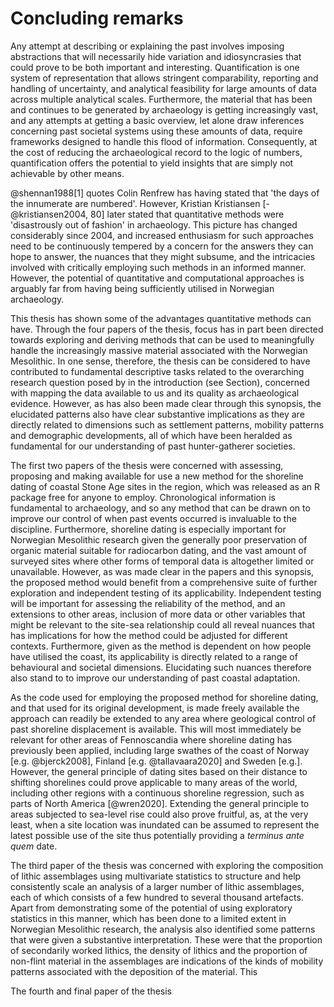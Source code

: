 # Concluding remarks

Any attempt at describing or explaining the past involves imposing abstractions that will necessarily hide variation and idiosyncrasies that could prove to be both important and interesting. Quantification is one system of representation that allows stringent comparability, reporting and handling of uncertainty, and analytical feasibility for large amounts of data across multiple analytical scales. Furthermore, the material that has been and continues to be generated by archaeology is getting increasingly vast, and any attempts at getting a basic overview, let alone draw inferences concerning past societal systems using these amounts of data, require frameworks designed to handle this flood of information. Consequently, at the cost of reducing the archaeological record to the logic of numbers, quantification offers the potential to yield insights that are simply not achievable by other means. 

@shennan1988[1] quotes Colin Renfrew has having stated that \'the days of the innumerate are numbered\'. However, Kristian Kristiansen [-@kristiansen2004, 80] later stated that quantitative methods were \'disastrously out of fashion\' in archaeology. This picture has changed considerably since 2004, and increased enthusiasm for such approaches need to be continuously tempered by a concern for the answers they can hope to answer, the nuances that they might subsume, and the intricacies involved with critically employing such methods in an informed manner. However, the potential of quantitative and computational approaches is arguably far from having being sufficiently utilised in Norwegian archaeology. 

This thesis has shown some of the advantages quantitative methods can have. Through the four papers of the thesis, focus has in part been directed towards exploring and deriving methods that can be used to meaningfully handle the increasingly massive material associated with the Norwegian Mesolithic. In one sense, therefore, the thesis can be considered to have contributed to fundamental descriptive tasks related to the overarching research question posed by in the introduction (see Section), concerned with mapping the data available to us and its quality as archaeological evidence. However, as has also been made clear through this synopsis, the elucidated patterns also have clear substantive implications as they are directly related to dimensions such as settlement patterns, mobility patterns and demographic developments, all of which have been heralded as fundamental for our understanding of past hunter-gatherer societies. 

The first two papers of the thesis were concerned with assessing, proposing and making available for use a new method for the shoreline dating of coastal Stone Age sites in the region, which was released as an R package free for anyone to employ. Chronological information is fundamental to archaeology, and so any method that can be drawn on to improve our control of when past events occurred is invaluable to the discipline. Furthermore, shoreline dating is especially important for Norwegian Mesolithic research given the generally poor preservation of organic material suitable for radiocarbon dating, and the vast amount of surveyed sites where other forms of temporal data is altogether limited or unavailable. However, as was made clear in the papers and this synopsis, the proposed method would benefit from a comprehensive suite of further exploration and independent testing of its applicability. Independent testing will be important for assessing the reliability of the method, and an extensions to other areas, inclusion of more data or other variables that might be relevant to the site-sea relationship could all reveal nuances that has implications for how the method could be adjusted for different contexts. Furthermore, given as the method is dependent on how people have utilised the coast, its applicability is directly related to a range of behavioural and societal dimensions. Elucidating such nuances therefore also stand to to improve our understanding of past coastal adaptation. 

As the code used for employing the proposed method for shoreline dating, and that used for its original development, is made freely available the approach can readily be extended to any area where geological control of past shoreline displacement is available. This will most immediately be relevant for other areas of Fennoscandia where shoreline dating has previously been applied, including large swathes of the coast of Norway [e.g. @bjerck2008], Finland [e.g. @tallavaara2020] and Sweden [e.g.]. However, the general principle of dating sites based on their distance to shifting shorelines could prove applicable to many areas of the world, including other regions with a continuous shoreline regression, such as parts of North America [@wren2020]. Extending the general principle to areas subjected to sea-level rise could also prove fruitful, as, at the very least, when a site location was inundated can be assumed to represent the latest possible use of the site thus potentially providing a *terminus ante quem* date.

The third paper of the thesis was concerned with exploring the composition of lithic assemblages using multivariate statistics to structure and help consistently scale an analysis of a larger number of lithic assemblages, each of which consists of a few hundred to several thousand artefacts. Apart from demonstrating some of the potential of using exploratory statistics in this manner, which has been done to a limited extent in Norwegian Mesolithic research, the analysis also identified some patterns that were given a substantive interpretation. These were that the proportion of secondarily worked lithics, the density of lithics and the proportion of non-flint material in the assemblages are indications of the kinds of mobility patterns associated with the deposition of the material. This  

The fourth and final paper of the thesis


<!-- The first two papers cntributed an assessment and development of a new method for shoreline dating coastal Stone Age sites in the region. The third paper employed exploratory multivariate statistics to assess a larger number of lithic inventories, each consisting of hundreds of artefacts, and explored variation in their composition over time. Finally, the method for shoreline dating was used to date a large number of sites within the study region and compared the derived summed probability of these dates to that of the summed probability of radiocarbon dates from within the same region.  -->
